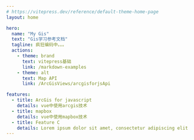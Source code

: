 ```yaml
---
# https://vitepress.dev/reference/default-theme-home-page
layout: home

hero:
  name: "My Gis"
  text: "Gis学习参考文档"
  tagline: 疯狂编码中。。。
  actions:
    - theme: brand
      text: vitepress基础
      link: /markdown-examples
    - theme: alt
      text: Map API
      link: /ArcGisViews/arcgisforjsApi

features:
  - title: ArcGis for javascript
    details: vue中使用arcgis技术
  - title: mapbox
    details: vue中使用mapbox技术
  - title: Feature C
    details: Lorem ipsum dolor sit amet, consectetur adipiscing elit
---
```


